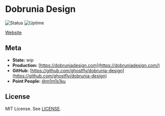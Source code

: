 # Dobrunia Design

![Status](https://status.mimisiku.network/api/badge/24/status)
![Uptime](https://status.mimisiku.network/api/badge/24/uptime)

[Website](https://dobruniadesign.com)

## Meta

- **State:** wip
- **Production:** [https://dobruniadesign.com](https://dobruniadesign.com/)
- **GitHub:** [https://github.com/ghostfly/dobrunia-design](https://github.com/ghostfly/dobrunia-design)
- **Point People:** [@m1m1s1ku](https://github.com/m1m1s1ku)

## License

MIT License. See [LICENSE](LICENSE).

